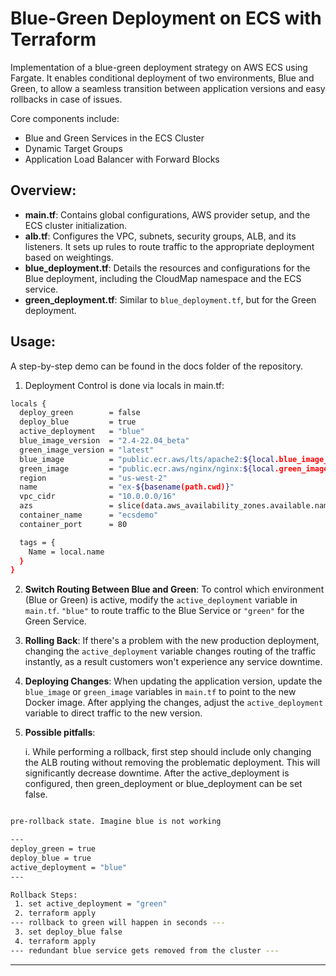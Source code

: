 

# Blue-Green Deployment on ECS with Terraform

Implementation of a blue-green deployment strategy on AWS ECS using Fargate. It enables conditional deployment of two environments, Blue and Green, to allow a seamless transition between application versions and easy rollbacks in case of issues.

Core components include: 
- Blue and Green Services in the ECS Cluster
- Dynamic Target Groups 
- Application Load Balancer with Forward Blocks

## Overview:

- **main.tf**: Contains global configurations, AWS provider setup, and the ECS cluster initialization.
- **alb.tf**: Configures the VPC, subnets, security groups, ALB, and its listeners. It sets up rules to route traffic to the appropriate deployment based on weightings.
- **blue_deployment.tf**: Details the resources and configurations for the Blue deployment, including the CloudMap namespace and the ECS service.
- **green_deployment.tf**: Similar to `blue_deployment.tf`, but for the Green deployment.

## Usage:

A step-by-step demo can be found in the docs folder of the repository. 

1. Deployment Control is done via locals in main.tf:
```bash
locals {
  deploy_green        = false
  deploy_blue         = true
  active_deployment   = "blue"
  blue_image_version  = "2.4-22.04_beta"
  green_image_version = "latest"
  blue_image          = "public.ecr.aws/lts/apache2:${local.blue_image_version}"
  green_image         = "public.ecr.aws/nginx/nginx:${local.green_image_version}"
  region              = "us-west-2"
  name                = "ex-${basename(path.cwd)}"
  vpc_cidr            = "10.0.0.0/16"
  azs                 = slice(data.aws_availability_zones.available.names, 0, 3)
  container_name      = "ecsdemo"
  container_port      = 80

  tags = {
    Name = local.name
  }
}
```

2. **Switch Routing Between Blue and Green**:
   To control which environment (Blue or Green) is active, modify the `active_deployment` variable in `main.tf`. `"blue"` to route traffic to the Blue Service or `"green"` for the Green Service.

3. **Rolling Back**:
   If there's a problem with the new production deployment, changing the `active_deployment` variable changes routing of the traffic instantly, as a result customers won't experience any service downtime.

4. **Deploying Changes**:
   When updating the application version, update the `blue_image` or `green_image` variables in `main.tf` to point to the new Docker image. After applying the changes, adjust the `active_deployment` variable to direct traffic to the new version.

5. **Possible pitfalls**:

   i. While performing a rollback, first step should include only changing the ALB routing without removing the problematic deployment. This will significantly decrease downtime. After the active_deployment is configured, then green_deployment or blue_deployment can be set false. 

```bash

pre-rollback state. Imagine blue is not working

---
deploy_green = true
deploy_blue = true
active_deployment = "blue"
---

Rollback Steps: 
 1. set active_deployment = "green"
 2. terraform apply 
--- rollback to green will happen in seconds --- 
 3. set deploy_blue false 
 4. terraform apply 
--- redundant blue service gets removed from the cluster --- 

   ```


---

